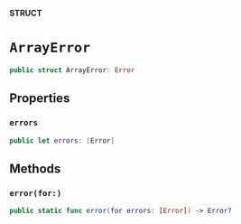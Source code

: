 **STRUCT**

# `ArrayError`

```swift
public struct ArrayError: Error
```

## Properties
### `errors`

```swift
public let errors: [Error]
```

## Methods
### `error(for:)`

```swift
public static func error(for errors: [Error]) -> Error?
```
